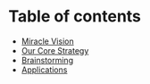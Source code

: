 # Table of contents

* [Miracle Vision](README.md)
* [Our Core Strategy](our-core-strategy.md)
* [Brainstorming](brainstorming.md)
* [Applications](applications.md)

